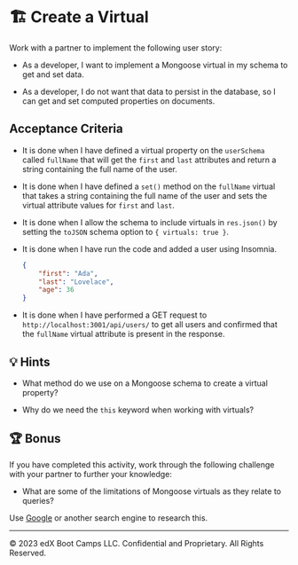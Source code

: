 # 🏗️ Create a Virtual

Work with a partner to implement the following user story:

* As a developer, I want to implement a Mongoose virtual in my schema to get and set data. 

* As a developer, I do not want that data to persist in the database, so I can get and set computed properties on documents.

## Acceptance Criteria

* It is done when I have defined a virtual property on the `userSchema` called `fullName` that will get the `first` and `last` attributes and return a string containing the full name of the user.

* It is done when I have defined a `set()` method on the `fullName` virtual that takes a string containing the full name of the user and sets the virtual attribute values for `first` and `last`.

* It is done when I allow the schema to include virtuals in `res.json()` by setting the `toJSON` schema option to `{ virtuals: true }`.

* It is done when I have run the code and added a user using Insomnia.

  ```json
  {  
      "first": "Ada",
      "last": "Lovelace",
      "age": 36
  }
  ```

* It is done when I have performed a GET request to `http://localhost:3001/api/users/` to get all users and confirmed that the `fullName` virtual attribute is present in the response.

## 💡 Hints

* What method do we use on a Mongoose schema to create a virtual property?

* Why do we need the `this` keyword when working with virtuals?

## 🏆 Bonus

If you have completed this activity, work through the following challenge with your partner to further your knowledge:

* What are some of the limitations of Mongoose virtuals as they relate to queries?

Use [Google](https://www.google.com) or another search engine to research this.

---
© 2023 edX Boot Camps LLC. Confidential and Proprietary. All Rights Reserved.
